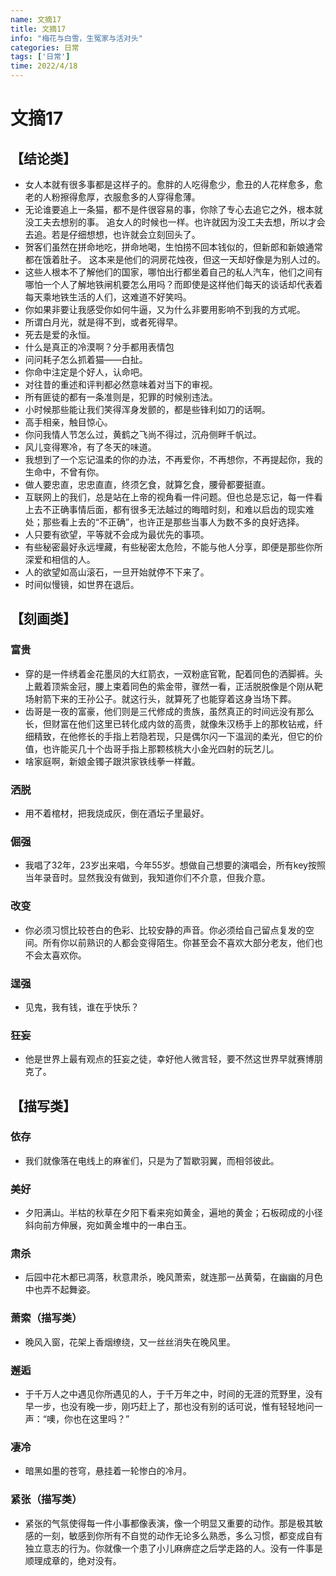 ```yaml
---
name: 文摘17
title: 文摘17
info: "梅花与白雪，生冤家与活对头"
categories: 日常
tags: ['日常']
time: 2022/4/18
---
```


# 文摘17

## 【结论类】

- 女人本就有很多事都是这样子的。愈胖的人吃得愈少，愈丑的人花样愈多，愈老的人粉擦得愈厚，衣服愈多的人穿得愈薄。
- 无论谁要追上一条猫，都不是件很容易的事，你除了专心去追它之外，根本就没工夫去想别的事。
  追女人的时候也一样。也许就因为没工夫去想，所以才会去追。若是仔细想想，也许就会立刻回头了。
- 贺客们虽然在拼命地吃，拼命地喝，生怕捞不回本钱似的，但新郎和新娘通常都在饿着肚子。
  这本来是他们的洞房花烛夜，但这一天却好像是为别人过的。
- 这些人根本不了解他们的国家，哪怕出行都坐着自己的私人汽车，他们之间有哪怕一个人了解地铁闸机要怎么用吗？而即使是这样他们每天的谈话却代表着每天乘地铁生活的人们，这难道不好笑吗。
- 你如果非要让我感受你如何牛逼，又为什么非要用影响不到我的方式呢。
- 所谓白月光，就是得不到，或者死得早。
- 死去是爱的永恒。
- 什么是真正的冷漠啊？分手都用表情包
- 问问耗子怎么抓着猫——白扯。
- 你命中注定是个好人，认命吧。
- 对往昔的重述和评判都必然意味着对当下的审视。
- 所有匪徒的都有一条准则是，犯罪的时候别违法。
- 小时候那些能让我们笑得浑身发颤的，都是些锋利如刀的话啊。
- 高手相亲，触目惊心。
- 你问我情人节怎么过，黄鹤之飞尚不得过，沉舟侧畔千帆过。
- 风儿变得寒冷，有了冬天的味道。
- 我想到了一个忘记温柔的你的办法，不再爱你，不再想你，不再提起你，我的生命中，不曾有你。
- 做人要忠直，忠忠直直，终须乞食，就算乞食，腰骨都要挺直。
- 互联网上的我们，总是站在上帝的视角看一件问题。但也总是忘记，每一件看上去不正确事情后面，都有很多无法越过的晦暗时刻，和难以启齿的现实难处；那些看上去的“不正确”，也许正是那些当事人为数不多的良好选择。
- 人只要有欲望，平等就不会成为最优先的事项。
- 有些秘密最好永远埋藏，有些秘密太危险，不能与他人分享，即便是那些你所深爱和相信的人。
- 人的欲望如高山滚石，一旦开始就停不下来了。
- 时间似慢镜，如世界在退后。

## 【刻画类】

### 富贵

- 穿的是一件绣着金花墨凤的大红箭衣，一双粉底官靴，配着同色的洒脚裤。头上戴着顶紫金冠，腰上束着同色的紫金带，骤然一看，正活脱脱像是个刚从靶场射箭下来的王孙公子。就这行头，就算死了也能穿着这身当场下葬。
- 齿哥是一夜的富豪，他们则是三代修成的贵族，虽然真正的时间远没有那么长，但财富在他们这里已转化成内敛的高贵，就像朱汉杨手上的那枚钻戒，纤细精致，在他修长的手指上若隐若现，只是偶尔闪一下温润的柔光，但它的价值，也许能买几十个齿哥手指上那颗核桃大小金光四射的玩艺儿。
- 啥家庭啊，新娘金镯子跟洪家铁线拳一样戴。

### 洒脱

- 用不着棺材，把我烧成灰，倒在酒坛子里最好。

### 倔强

- 我唱了32年，23岁出来唱，今年55岁。想做自己想要的演唱会，所有key按照当年录音时。显然我没有做到，我知道你们不介意，但我介意。

### 改变

- 你必须习惯比较苍白的色彩、比较安静的声音。你必须给自己留点复发的空间。所有你以前熟识的人都会变得陌生。你甚至会不喜欢大部分老友，他们也不会太喜欢你。

### 逞强

-  见鬼，我有钱，谁在乎快乐？

### 狂妄

- 他是世界上最有观点的狂妄之徒，幸好他人微言轻，要不然这世界早就赛博朋克了。

## 【描写类】

### 依存

- 我们就像落在电线上的麻雀们，只是为了暂歇羽翼，而相邻彼此。

### 美好

- 夕阳满山。半枯的秋草在夕阳下看来宛如黄金，遍地的黄金；石板砌成的小径斜向前方伸展，宛如黄金堆中的一串白玉。

### 肃杀

- 后园中花木都已凋落，秋意肃杀，晚风萧索，就连那一丛黄菊，在幽幽的月色中也弄不起舞姿。

### 萧索（描写类）

- 晚风入窗，花架上香烟缭绕，又一丝丝消失在晚风里。

### 邂逅

- 于千万人之中遇见你所遇见的人，于千万年之中，时间的无涯的荒野里，没有早一步，也没有晚一步，刚巧赶上了，那也没有别的话可说，惟有轻轻地问一声：“噢，你也在这里吗？”

### 凄冷

- 暗黑如墨的苍穹，悬挂着一轮惨白的冷月。

### 紧张（描写类）

- 紧张的气氛使得每一件小事都像表演，像一个明显又重要的动作。那是极其敏感的一刻，敏感到你所有不自觉的动作无论多么熟悉，多么习惯，都变成自有独立意志的行为。你就像一个患了小儿麻痹症之后学走路的人。没有一件事是顺理成章的，绝对没有。





